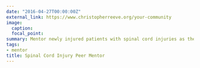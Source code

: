 ```yaml
---
date: "2016-04-27T00:00:00Z"
external_link: https://www.christopherreeve.org/your-community
image:
  caption: 
  focal_point: 
summary: Mentor newly injured patients with spinal cord injuries as they adjust to activities of daily living.
tags:
- mentor
title: Spinal Cord Injury Peer Mentor
---
```


